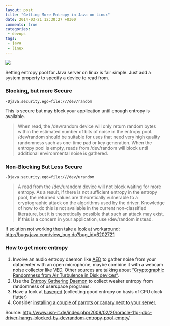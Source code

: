 ```yaml
---
layout: post
title: "Getting More Entropy in Java on Linux"
date: 2014-03-21 12:30:27 +0300
comments: true
categories:
 - devops
tags:
 - java
 - linux
---
```


![](https://31.media.tumblr.com/4166367386765fe2b5f9845906898214/tumblr_inline_n2r2coHbTe1rx1usu.jpg)

Setting entropy pool for Java server on linux is fair simple. Just add a system property to specify a device to read from.
<!--more-->
### Blocking, but more Secure 

    -Djava.security.egd=file:///dev/random

This is secure but may block your application until enough entropy is available.

>When read, the /dev/random device will only return random bytes within the estimated number of bits of noise in the entropy pool. /dev/random should be suitable for uses that need very high quality randomness such as one-time pad or key generation. When the entropy pool is empty, reads from /dev/random will block until additional environmental noise is gathered.

### Non-Blocking But Less Secure

    -Djava.security.egd=file:///dev/urandom

> A read from the /dev/urandom device will not block waiting for more entropy. As a result, if there is not sufficient entropy in the entropy pool, the returned values are theoretically vulnerable to a cryptographic attack on the algorithms used by the driver. Knowledge of how to do this is not available in the current non-classified literature, but it is theoretically possible that such an attack may exist. If this is a concern in your application, use /dev/random instead.

If solution not working then take a look at workaround: http://bugs.java.com/view_bug.do?bug_id=6202721

### How to get more entropy

1. Involve an audio entropy daemon like [AED](http://www.vanheusden.com/aed/) to gather noise from your datacenter with an open microphone, maybe combine it with a webcam noise collector like VED. Other sources are talking about [“Cryptographic Randomness from Air Turbulence in Disk devices“](http://world.std.com/~dtd/random/forward.ps). 
2. Use the [Entropy Gathering Daemon](http://egd.sourceforge.net/) to collect weaker entropy from randomness of userspace programs.
3. Have a look at [haveged](http://www.issihosts.com/haveged/) (collecting good entropy on basis of CPU clock flutter)
4. Consider [installing a couple of parrots or canary next to your server.](http://www.usn-it.de/index.php/2009/02/20/oracle-11g-jdbc-driver-hangs-blocked-by-devrandom-entropy-pool-empty/#comment-40107)

Source: http://www.usn-it.de/index.php/2009/02/20/oracle-11g-jdbc-driver-hangs-blocked-by-devrandom-entropy-pool-empty/
